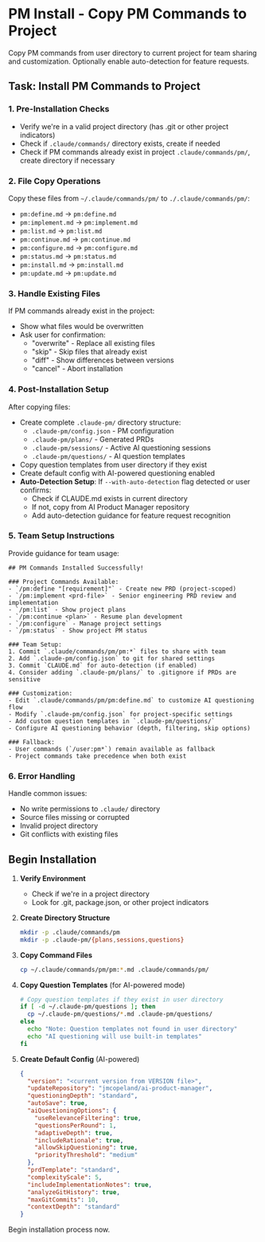 # PM Install - Copy PM Commands to Project

Copy PM commands from user directory to current project for team sharing and customization. Optionally enable auto-detection for feature requests.

## Task: Install PM Commands to Project

### 1. Pre-Installation Checks
- Verify we're in a valid project directory (has .git or other project indicators)
- Check if `.claude/commands/` directory exists, create if needed
- Check if PM commands already exist in project `.claude/commands/pm/`, create directory if necessary

### 2. File Copy Operations
Copy these files from `~/.claude/commands/pm/` to `./.claude/commands/pm/`:
- `pm:define.md` → `pm:define.md`
- `pm:implement.md` → `pm:implement.md`
- `pm:list.md` → `pm:list.md`
- `pm:continue.md` → `pm:continue.md`
- `pm:configure.md` → `pm:configure.md`
- `pm:status.md` → `pm:status.md`
- `pm:install.md` → `pm:install.md`
- `pm:update.md` → `pm:update.md`

### 3. Handle Existing Files
If PM commands already exist in the project:
- Show what files would be overwritten
- Ask user for confirmation:
  - "overwrite" - Replace all existing files
  - "skip" - Skip files that already exist
  - "diff" - Show differences between versions
  - "cancel" - Abort installation

### 4. Post-Installation Setup
After copying files:
- Create complete `.claude-pm/` directory structure:
  - `.claude-pm/config.json` - PM configuration
  - `.claude-pm/plans/` - Generated PRDs
  - `.claude-pm/sessions/` - Active AI questioning sessions
  - `.claude-pm/questions/` - AI question templates
- Copy question templates from user directory if they exist
- Create default config with AI-powered questioning enabled
- **Auto-Detection Setup**: If `--with-auto-detection` flag detected or user confirms:
  - Check if CLAUDE.md exists in current directory
  - If not, copy from AI Product Manager repository
  - Add auto-detection guidance for feature request recognition

### 5. Team Setup Instructions
Provide guidance for team usage:
```
## PM Commands Installed Successfully!

### Project Commands Available:
- `/pm:define "[requirement]"` - Create new PRD (project-scoped)
- `/pm:implement <prd-file>` - Senior engineering PRD review and implementation
- `/pm:list` - Show project plans
- `/pm:continue <plan>` - Resume plan development
- `/pm:configure` - Manage project settings
- `/pm:status` - Show project PM status

### Team Setup:
1. Commit `.claude/commands/pm/pm:*` files to share with team
2. Add `.claude-pm/config.json` to git for shared settings
3. Commit `CLAUDE.md` for auto-detection (if enabled)
4. Consider adding `.claude-pm/plans/` to .gitignore if PRDs are sensitive

### Customization:
- Edit `.claude/commands/pm/pm:define.md` to customize AI questioning flow
- Modify `.claude-pm/config.json` for project-specific settings
- Add custom question templates in `.claude-pm/questions/`
- Configure AI questioning behavior (depth, filtering, skip options)

### Fallback:
- User commands (`/user:pm*`) remain available as fallback
- Project commands take precedence when both exist
```

### 6. Error Handling
Handle common issues:
- No write permissions to `.claude/` directory
- Source files missing or corrupted
- Invalid project directory
- Git conflicts with existing files

## Begin Installation

1. **Verify Environment**
   - Check if we're in a project directory
   - Look for .git, package.json, or other project indicators

2. **Create Directory Structure**
   ```bash
   mkdir -p .claude/commands/pm
   mkdir -p .claude-pm/{plans,sessions,questions}
   ```

3. **Copy Command Files**
   ```bash
   cp ~/.claude/commands/pm/pm:*.md .claude/commands/pm/
   ```

4. **Copy Question Templates** (for AI-powered mode)
   ```bash
   # Copy question templates if they exist in user directory
   if [ -d ~/.claude-pm/questions ]; then
     cp ~/.claude-pm/questions/*.md .claude-pm/questions/
   else
     echo "Note: Question templates not found in user directory"
     echo "AI questioning will use built-in templates" 
   fi
   ```

5. **Create Default Config** (AI-powered)
   ```json
   {
     "version": "<current version from VERSION file>",
     "updateRepository": "jmcopeland/ai-product-manager",
     "questioningDepth": "standard",
     "autoSave": true,
     "aiQuestioningOptions": {
       "useRelevanceFiltering": true,
       "questionsPerRound": 1,
       "adaptiveDepth": true,
       "includeRationale": true,
       "allowSkipQuestioning": true,
       "priorityThreshold": "medium"
     },
     "prdTemplate": "standard",
     "complexityScale": 5,
     "includeImplementationNotes": true,
     "analyzeGitHistory": true,
     "maxGitCommits": 10,
     "contextDepth": "standard"
   }
   ```

Begin installation process now.